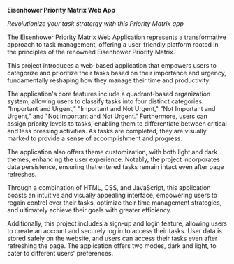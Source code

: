 **Eisenhower Priority Matrix Web App**

*Revolutionize your task stratergy with this Priority Matrix app*


The Eisenhower Priority Matrix Web Application represents a transformative approach to task management, offering a user-friendly platform rooted in the principles of the renowned Eisenhower Priority Matrix.

This project introduces a web-based application that empowers users to categorize and prioritize their tasks based on their importance and urgency, fundamentally reshaping how they manage their time and productivity.

The application's core features include a quadrant-based organization system, allowing users to classify tasks into four distinct categories: "Important and Urgent," "Important and Not Urgent," "Not Important and Urgent," and "Not Important and Not Urgent." Furthermore, users can assign priority levels to tasks, enabling them to differentiate between critical and less pressing activities. As tasks are completed, they are visually marked to provide a sense of accomplishment and progress.

The application also offers theme customization, with both light and dark themes, enhancing the user experience. Notably, the project incorporates data persistence, ensuring that entered tasks remain intact even after page refreshes.

Through a combination of HTML, CSS, and JavaScript, this application boasts an intuitive and visually appealing interface, empowering users to regain control over their tasks, optimize their time management strategies, and ultimately achieve their goals with greater efficiency.

Additionally, this project includes a sign-up and login feature, allowing users to create an account and securely log in to access their tasks. User data is stored safely on the website, and users can access their tasks even after refreshing the page. The application offers two modes, dark and light, to cater to different users' preferences.
